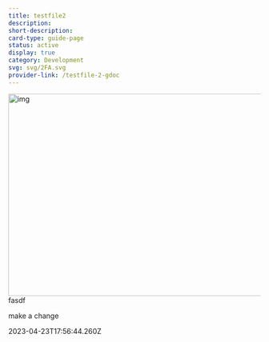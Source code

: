 ```yaml
---
title: testfile2
description: 
short-description: 
card-type: guide-page
status: active
display: true
category: Development
svg: svg/2FA.svg
provider-link: /testfile-2-gdoc
---
```

<div class="content-section">
<div class="section-container" markdown="1">

<a href="https://docs.google.com/document/u/0/d/1yxKhMVKUWrTaasG2vSricXV83tpclcYiRPkgLw0belA/edit"><img src="/assets/images/testfile-2-kix.xwwghjby60na-gdoc.png" title="" alt="img" height="405PT" width="540PT"></a>fasdf


make a change
</div>
</div> 2023-04-23T17:56:44.260Z